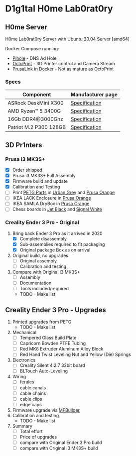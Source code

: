 # D1g1tal H0me Lab0rat0ry

## H0me Server

H0me Lab0rat0ry Server with Ubuntu 20.04 Server [amd64]

Docker Compose running:

* [Pihole](https://github.com/pi-hole/docker-pi-hole/) - DNS Ad Hole
* [OctoPrint](https://github.com/OctoPrint/octoprint-docker) - 3D Printer control and Camera Stream
* [PrusaLink in Docker](./PrusaLink-Docker) - Not as mature as OctoPrint

### Specs

| Component              | Manufacturer page                                                                                              |
|------------------------|----------------------------------------------------------------------------------------------------------------|
| ASRock DeskMini X300   | [Specification](https://www.asrock.com/nettop/AMD/DeskMini%20X300%20Series/index.asp#Specification)            |
| AMD Ryzen™ 5 3400G     | [Specification](https://www.amd.com/en/products/apu/amd-ryzen-5-3400g)                                         |
| 16Gb DDR4@3000Ghz      | [Specification](https://www.adata.com/upload/downloadfile/Datasheet_XPG%20Hunter%20DDR4%20U-DIMM_20200529.pdf) |
| Patriot M.2 P300 128GB | [Specification](https://www.patriotmemory.com/products/p300-pcie-m-2-internal-ssd)                             |

## 3D Pr1nters

### Prusa i3 MK3S+
- [X] Order shipped
- [X] Prusa i3 MK3S+ Full Assembly
- [X] Firmware build and update
- [X] Calibration and Testing
- [ ] Print [PETG Parts](https://www.printables.com/model/57217-i3-mk3s-printable-parts) in [Urban Grey](https://www.prusa3d.com/product/prusament-petg-urban-grey-1kg/)
  and [Prusa Orange](https://www.prusa3d.com/product/prusament-petg-prusa-orange-1kg/https://www.prusa3d.com/product/prusament-petg-prusa-orange-1kg/)
- [ ] IKEA LACK Enclosure
  in [Prusa Orange](https://www.prusa3d.com/product/prusament-petg-prusa-orange-1kg/https://www.prusa3d.com/product/prusament-petg-prusa-orange-1kg/)
- [ ] IKEA SAMLA DryBox
  in [Prusa Orange](https://www.prusa3d.com/product/prusament-petg-prusa-orange-1kg/https://www.prusa3d.com/product/prusament-petg-prusa-orange-1kg/)
- [ ] Chess boards in [Jet Black](https://www.prusa3d.com/product/prusament-petg-jet-black-1kg/)
  and [Signal White](https://www.prusa3d.com/product/prusament-petg-signal-white-1kg/)

### Creality Ender 3 Pro - Original
1. Bring back Ender 3 Pro as it arrived in 2020
    - [X] Complete disassembly
    - [X] Sub-assemblies required to fit packaging
    - [X] Original package Box as on arrival
2. Original build, no upgrades
    - [ ] Original assembly
    - [ ] Calibration and testing
3. Compare with Original i3 MK3S+
    - [ ] Assembly
    - [ ] Documentation
    - [ ] Tools included/required
    - TODO - Make list

## Creality Ender 3 Pro - Upgrades
1. Printed upgrades from PETG
    - TODO - Make list
2. Mechanical
    - [ ] Tempered Glass Build Plate
    - [ ] Capricorn Bowden PTFE Tubing
    - [ ] Red MK8 Extruder Aluminum Alloy Block
    - [ ] Red Hand Twist Leveling Nut and Yellow (Die) Springs
3. Electronics
    - [ ] Creality Silent 4.2.7 32bit board
    - [ ] BLTouch Auto-Leveling
4. Wiring
    - [ ] ferules
    - [ ] cable canals
    - [ ] cable chains
    - [ ] cable clips
    - [ ] edge caps
5. Firmware upgrade via [MFBuilder](https://github.com/B0bbyD1g1tal/Marlin-Firmware-Builder)
6. Calibration and testing
    - TODO - Make list
7. Summary
    - [ ] Total effort
    - [ ] Price of upgrades
    - [ ] compare with Original Ender 3 Pro build
    - [ ] compare with Original i3 MK3S+ build
